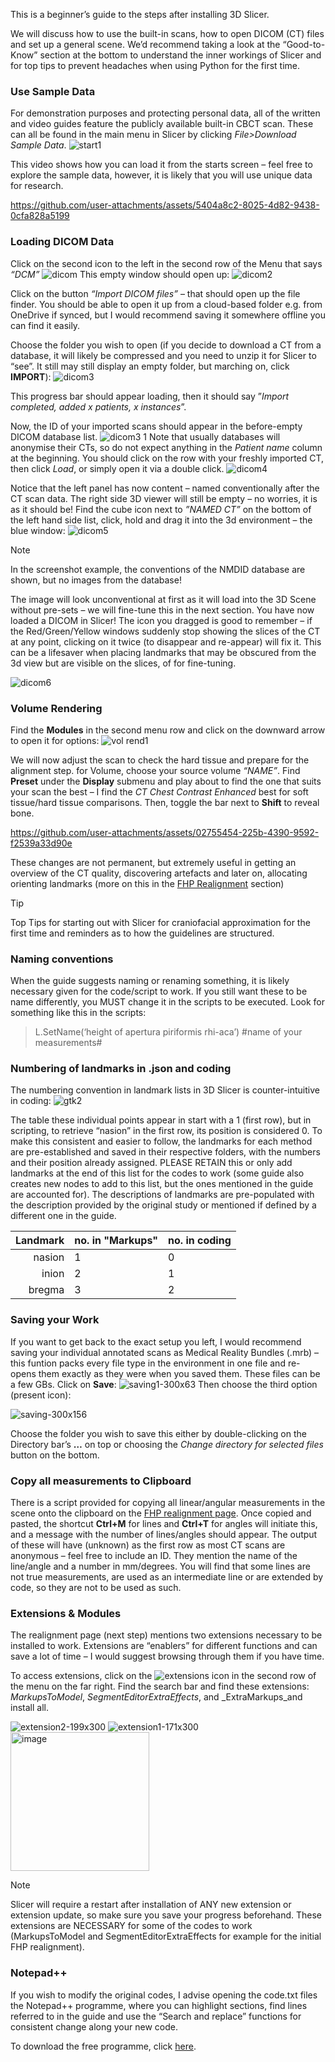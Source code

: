 This is a beginner’s guide to the steps after installing 3D Slicer.

We will discuss how to use the built-in scans, how to open DICOM (CT) files and set up a general scene.
We’d recommend taking a look at the “Good-to-Know” section at the bottom to understand the inner workings of Slicer and for top tips to prevent headaches when using Python for the first time.


### Use Sample Data

For demonstration purposes and protecting personal data, all of the written and video guides feature the publicly available built-in CBCT scan. These can all be found in the main menu in Slicer by clicking _File>Download Sample Data_.
![start1](https://github.com/user-attachments/assets/c18356ae-57b9-4b98-8d58-94d22961c797)

This video shows how you can load it from the starts screen – feel free to explore the sample data, however, it is likely that you will use unique data for research.

https://github.com/user-attachments/assets/5404a8c2-8025-4d82-9438-0cfa828a5199

### Loading DICOM Data

Click on the second icon to the left in the second row of the Menu that says _“DCM”_
![dicom](https://github.com/user-attachments/assets/b5030de6-c3ea-4d53-a029-4cbfc398bb70)
This empty window should open up:
![dicom2](https://github.com/user-attachments/assets/b16c1a76-4046-44b2-8f12-256596b5c320)

Click on the button _“Import DICOM files”_ – that should open up the file finder. You should be able to open it up from a cloud-based folder e.g. from OneDrive if synced, but I would recommend saving it somewhere offline you can find it easily.

Choose the folder you wish to open (if you decide to download a CT from a database, it will likely be compressed and you need to unzip it for Slicer to “see”. It still may still display an empty folder, but marching on, click **IMPORT**):
![dicom3](https://github.com/user-attachments/assets/822316ae-3e42-4007-8284-e9a9d40d755c)

This progress bar should appear loading, then it should say ”_Import completed, added x patients, x instances_”.

Now, the ID of your imported scans should appear in the before-empty DICOM database list.
![dicom3 1](https://github.com/user-attachments/assets/93816ee2-5809-49ab-acbb-2d3bb4102be7)
Note that usually databases will anonymise their CTs, so do not expect anything in the _Patient name_ column at the beginning. You should click on the row with your freshly imported CT, then click _Load_, or simply open it via a double click. 
![dicom4](https://github.com/user-attachments/assets/ef27375a-bdaf-495d-8254-7c58250ec272)

Notice that the left panel has now content – named conventionally after the CT scan data. The right side 3D viewer will still be empty – no worries, it is as it should be! Find the cube icon next to _”NAMED CT”_  on the bottom of the left hand side list, click, hold and drag it into the 3d environment – the blue window:
![dicom5](https://github.com/user-attachments/assets/fb5bae0f-3956-4bd4-9439-cb3bc9a9ad00)
> [!NOTE]
> In the screenshot example, the conventions of the NMDID database are shown, but no images from the database!

The image will look unconventional at first as it will load into the 3D Scene without pre-sets – we will fine-tune this in the next section. You have now loaded a DICOM in Slicer! The icon you dragged is good to remember – if the Red/Green/Yellow windows suddenly stop showing the slices of the CT at any point, clicking on it twice (to disappear and re-appear) will fix it. This can be a lifesaver when placing landmarks that may be obscured from the 3d view but are visible on the slices, of for fine-tuning.

![dicom6](https://github.com/user-attachments/assets/c473f5d2-04fb-4f06-b45b-49a140b27605)


### Volume Rendering

Find the **Modules** in the second menu row and click on the downward arrow to open it for options: 
![vol rend1](https://github.com/user-attachments/assets/105a1ed6-b77d-40a0-aeed-1de9c7c2ad33)

We will now adjust the scan to check the hard tissue and prepare for the alignment step.  for Volume, choose your source volume _“NAME”_. Find **Preset** under the **Display** submenu and play about to find the one that suits your scan the best – I find the _CT Chest Contrast Enhanced_ best for soft tissue/hard tissue comparisons. Then, toggle the bar next to **Shift** to reveal bone.


https://github.com/user-attachments/assets/02755454-225b-4390-9592-f2539a33d90e


These changes are not permanent, but extremely useful in getting an overview of the CT quality, discovering artefacts and later on, allocating orienting landmarks (more on this in the [FHP Realignment](url) section)


>[!TIP]
> Top Tips for starting out with Slicer for craniofacial approximation for the first time and reminders as to how the guidelines are structured. 

### Naming conventions
When the guide suggests naming or renaming something, it is likely necessary given for the code/script to work. If you still want these to be name differently, you MUST change it in the scripts to be executed. Look for something like this in the scripts: 

> L.SetName(‘height of apertura piriformis rhi-aca’)
> #name of your measurements#

### Numbering of landmarks in .json and coding
The numbering convention in landmark lists in 3D Slicer is counter-intuitive in coding:
![gtk2](https://github.com/user-attachments/assets/1af43561-b3f7-4098-bbe9-0b9cd4604513)

The table these individual points appear in start with a 1 (first row), but in scripting, to retrieve “nasion” in the first row, its position is considered 0. To make this consistent and easier to follow, the landmarks for each method are pre-established and saved in their respective folders, with the numbers and their position already assigned. PLEASE RETAIN this or only add landmarks at the end of this list for the codes to work (some guide also creates new nodes to add to this list, but the ones mentioned in the guide are accounted for). The descriptions of landmarks are pre-populated with the description provided by the original study or mentioned if defined by a different one in the guide.

| Landmark | no. in "Markups" | no. in coding |
|-----:|-----------|-----------|
|     nasion| 1 |0 |
|     inion| 2 |1 |
|     bregma| 3 |2 |

### Saving your Work
If you want to get back to the exact setup you left, I would recommend saving your individual annotated scans as Medical Reality Bundles (.mrb) – this funtion packs every file type in the environment in one file and re-opens them exactly as they were when you saved them. These files can be a few GBs. Click on **Save**:
![saving1-300x63](https://github.com/user-attachments/assets/0e9d390c-0714-4629-b3ea-4817e92d81d5)
Then choose the third option (present icon): 

![saving-300x156](https://github.com/user-attachments/assets/9c68a26f-b112-4d26-82cb-9aecb21b8957)

Choose the folder you wish to save this either by double-clicking on the Directory bar’s **…** on top or choosing the _Change directory for selected files_ button on the  bottom. 

### Copy all measurements to Clipboard
There is a script provided for copying all linear/angular measurements in the scene onto the clipboard on the [FHP realignment page](.....). Once copied and pasted, the shortcut **Ctrl+M** for lines and **Ctrl+T** for angles will initiate this, and a message with the number of lines/angles should appear. The output of these will have (unknown) as the first row as most CT scans are anonymous – feel free to include an ID. They mention the name of the line/angle and a number in mm/degrees. You will find that some lines are not true measurements, are used as an intermediate line or are extended by code, so they are not to be used as such.

### Extensions & Modules
The realignment page (next step) mentions two extensions necessary to be installed to work. Extensions are “enablers” for different functions and can save a lot of time – I would suggest browsing through them if you have time. 

To access extensions, click on the ![extensions](https://github.com/user-attachments/assets/802a10a3-9927-4481-85cd-05aeaf36757c) icon in the second row of the menu on the far right. 
Find the search bar and find these extensions: _MarkupsToModel_, _SegmentEditorExtraEffects_, and _ExtraMarkups_and install all. 

![extension2-199x300](https://github.com/user-attachments/assets/d27e9d5e-ed7d-46ab-8de6-767c725a061e) ![extension1-171x300](https://github.com/user-attachments/assets/8bbaf2f1-d886-4ac8-af80-7c40db0f16b9) <img width="222" alt="image" src="https://github.com/user-attachments/assets/de3ea53e-5b3e-4616-b2af-f19b8f3c1947" />


> [!NOTE]
> Slicer will require a restart after installation of ANY new extension or extension update, so make sure you save your progress beforehand. These extensions are NECESSARY for some of the codes to work (MarkupsToModel and SegmentEditorExtraEffects for example for the initial FHP realignment).

### Notepad++

If you wish to modify the original codes, I advise opening the code.txt files the Notepad++ programme, where you can highlight sections, find lines referred to in the guide and use the “Search and replace” functions for consistent change along your new code.

To download the free programme, click [here](https://notepad-plus-plus.org/downloads/v8.7.7/).
